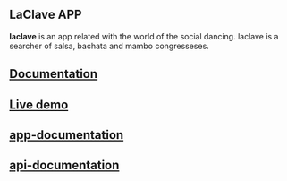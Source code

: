 
## LaClave APP

**laclave** is an app related with the world of the social dancing. laclave is a searcher of salsa, bachata and mambo congresseses.

## [Documentation](laclave-doc/README.md)


## [Live demo](https://laclave-salsa.surge.sh/#/)

## [app-documentation](laclave-app/README.md)
## [api-documentation](laclave-api/README.md)

